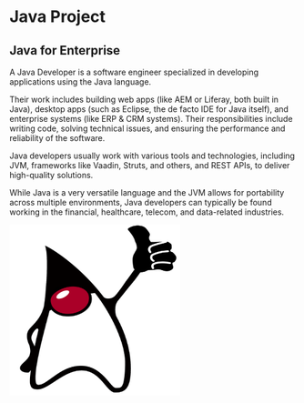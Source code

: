 # Java Project
<h2>Java for Enterprise</h2>
<p>A Java Developer is a software engineer specialized in developing applications using the Java language.</p>
<p>Their work includes building web apps (like AEM or Liferay, both built in Java), desktop apps (such as Eclipse, the de facto IDE for Java itself), and enterprise systems (like ERP & CRM systems). Their responsibilities include writing code, solving technical issues, and ensuring the performance and reliability of the software.</p>
<p>Java developers usually work with various tools and technologies, including JVM, frameworks like Vaadin, Struts, and others, and REST APIs, to deliver high-quality solutions.</p>
<p>While Java is a very versatile language and the JVM allows for portability across multiple environments, Java developers can typically be found working in the financial, healthcare, telecom, and data-related industries.</p>
<img src="/asset/dukeThumbs.png" alt="Java Mascot Duke" height="300" width="300">
